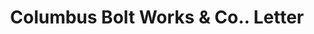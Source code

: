 ---
doi: 10.7916/D8S19DKH
date_other: '1916'
date_other_textual: '1916'
form: correspondence
genre:
- Letters (correspondence)
name:
- Columbus Bolt Works & Co.
object_in_context_url: https://biggert.cul.columbia.edu/items/view/ave_biggert_01296
subject_hierarchical_geographic:
- Columbus, Ohio, United States
subject_name:
- Columbus Bolt Works & Co.
title: Columbus Bolt Works & Co.. Letter
sort_title: Columbus Bolt Works & Co.. Letter
call_number: ave_biggert_01296
coordinates:
- 39.983333333333334,-82.98333333333333
pid: ave_biggert_01296
identifiers: ave_biggert_01296
thumbnail: https://derivativo-2.library.columbia.edu/iiif/2/ldpd:343156/full/!256,256/0/native.jpg
permalink: /biggert/ave_biggert_01296/
layout: iiif-image-page
---